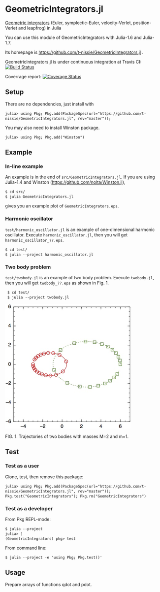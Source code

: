GeometricIntegrators.jl
=======================
[Geometric integrators](https://en.wikipedia.org/wiki/Geometric_integrator)
(Euler, symplectic-Euler, velocity-Verlet, position-Verlet and leapfrog) in Julia

You can use this module of GeometricIntegrators with Julia-1.6 and Julia-1.7.

Its homepage is https://github.com/t-nissie/GeometricIntegrators.jl .

GeometricIntegrators.jl is under continuous integration at Travis CI:
[![Build Status](https://travis-ci.com/t-nissie/GeometricIntegrators.jl.svg?branch=master)](https://travis-ci.com/github/t-nissie/GeometricIntegrators.jl)

Coverrage report:
[![Coverage Status](https://coveralls.io/repos/github/t-nissie/GeometricIntegrators.jl/badge.svg?branch=master)](https://coveralls.io/github/t-nissie/GeometricIntegrators.jl?branch=master)

## Setup
There are no dependencies, just install with

    julia> using Pkg; Pkg.add(PackageSpec(url="https://github.com/t-nissie/GeometricIntegrators.jl", rev="master"));

You may also need to install Winston package.

    julia> using Pkg; Pkg.add("Winston")

## Example
### In-line example
An example is in the end of `src/GeometricIntegrators.jl`.
If you are using Julia-1.4 and
Winston (https://github.com/nolta/Winston.jl),

    $ cd src/
    $ julia GeometricIntegrators.jl

gives you an example plot of `GeometricIntegrators.eps`.

### Harmonic oscillator
`test/harmonic_oscillator.jl` is an example of one-dimensional harmonic oscillator.
Execute `harmonic_oscillator.jl`, then you will get `harmonic_oscillator_??.eps`.

    $ cd test/
    $ julia --project harmonic_oscillator.jl

### Two body problem
`test/twobody.jl` is an example of two body problem.
Execute `twobody.jl`, then you will get `twobody_??.eps` as shown in Fig. 1.

     $ cd test/
     $ julia --project twobody.jl

![twobody](https://raw.githubusercontent.com/t-nissie/GeometricIntegrators.jl/master/docs/twobody.jpg "two body problem")

FIG. 1. Trajectories of two bodies with masses M=2 and m=1.

## Test
### Test as a user
Clone, test, then remove this package:

    julia> using Pkg; Pkg.add(PackageSpec(url="https://github.com/t-nissie/GeometricIntegrators.jl", rev="master")); Pkg.test("GeometricIntegrators"); Pkg.rm("GeometricIntegrators")


### Test as a developer
From Pkg REPL-mode:

    $ julia --project
    julia> ]
    (GeometricIntegrators) pkg> test

From command line:

    $ julia --project -e 'using Pkg; Pkg.test()'


## Usage
Prepare arrays of functions qdot and pdot.
